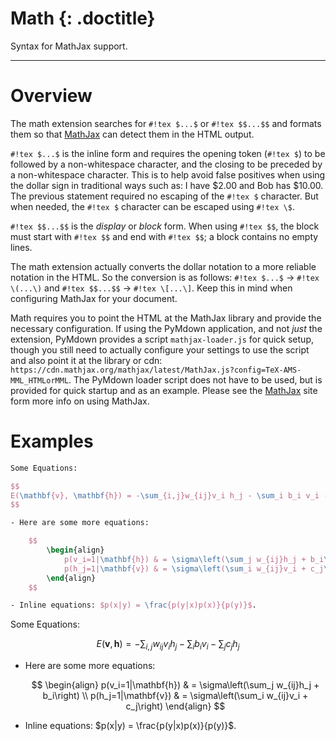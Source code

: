 # Math {: .doctitle}
Syntax for MathJax support.

---

# Overview
The math extension searches for `#!tex $...$` or `#!tex $$...$$` and formats them so that [MathJax](http://www.mathjax.org/) can detect them in the HTML output.

`#!tex $...$` is the inline form and requires the opening token (`#!tex $`) to be followed by a non-whitespace character, and the closing to be preceded by a non-whitespace character.  This is to help avoid false positives when using the dollar sign in traditional ways such as: I have $2.00 and Bob has $10.00.  The previous statement required no escaping of the `#!tex $` character.  But when needed, the `#!tex $` character can be escaped using `#!tex \$`.

`#!tex $$...$$` is the *display* or *block* form.  When using `#!tex $$`, the block must start with `#!tex $$` and end with `#!tex $$`; a block contains no empty lines.

The math extension actually converts the dollar notation to a more reliable notation in the HTML.  So the conversion is as follows: `#!tex $...$` -> `#!tex \(...\)` and `#!tex $$...$$` -> `#!tex \[...\]`.  Keep this in mind when configuring MathJax for your document.

Math requires you to point the HTML at the MathJax library and provide the necessary configuration.  If using the PyMdown application, and not *just* the extension, PyMdown provides a script `mathjax-loader.js` for quick setup, though you still need to actually configure your settings to use the script and also point it at the library or cdn: `https://cdn.mathjax.org/mathjax/latest/MathJax.js?config=TeX-AMS-MML_HTMLorMML`.  The PyMdown loader script does not have to be used, but is provided for quick startup and as an example.  Please see the [MathJax](http://www.mathjax.org/) site form more info on using MathJax.

# Examples

````tex
Some Equations:

$$
E(\mathbf{v}, \mathbf{h}) = -\sum_{i,j}w_{ij}v_i h_j - \sum_i b_i v_i - \sum_j c_j h_j
$$

- Here are some more equations:

    $$
        \begin{align}
            p(v_i=1|\mathbf{h}) & = \sigma\left(\sum_j w_{ij}h_j + b_i\right) \\
            p(h_j=1|\mathbf{v}) & = \sigma\left(\sum_i w_{ij}v_i + c_j\right)
        \end{align}
    $$

- Inline equations: $p(x|y) = \frac{p(y|x)p(x)}{p(y)}$.
````

Some Equations:

$$
E(\mathbf{v}, \mathbf{h}) = -\sum_{i,j}w_{ij}v_i h_j - \sum_i b_i v_i - \sum_j c_j h_j
$$

- Here are some more equations:

    $$
        \begin{align}
            p(v_i=1|\mathbf{h}) & = \sigma\left(\sum_j w_{ij}h_j + b_i\right) \\
            p(h_j=1|\mathbf{v}) & = \sigma\left(\sum_i w_{ij}v_i + c_j\right)
        \end{align}
    $$

- Inline equations: $p(x|y) = \frac{p(y|x)p(x)}{p(y)}$.
